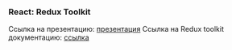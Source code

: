 ### React: Redux Toolkit

Ссылка на презентацию: [презентация](https://github.com/ait-tr/cohort33/blob/main/front_end/lesson_31/Redux.pdf)
Ссылка на Redux toolkit документацию: [ссылка](https://redux-toolkit.js.org/)
